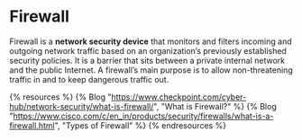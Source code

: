 # Firewall

Firewall is a **network security device** that monitors and filters incoming and outgoing network traffic based on an organization’s previously established security policies. It is a barrier that sits between a private internal network and the public Internet. A firewall’s main purpose is to allow non-threatening traffic in and to keep dangerous traffic out.

{% resources %}
  {% Blog "https://www.checkpoint.com/cyber-hub/network-security/what-is-firewall/", "What is Firewall?" %}
  {% Blog "https://www.cisco.com/c/en_in/products/security/firewalls/what-is-a-firewall.html", "Types of Firewall" %}
{% endresources %}